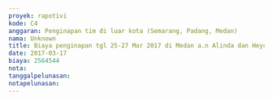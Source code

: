 ```yaml
---
proyek: rapotivi
kode: C4
anggaran: Penginapan tim di luar kota (Semarang, Padang, Medan)
nama: Unknown
title: Biaya penginapan tgl 25-27 Mar 2017 di Medan a.n Alinda dan Heychael
date: 2017-03-17
biaya: 2564544
nota:
tanggalpelunasan:
notapelunasan:
---
```

